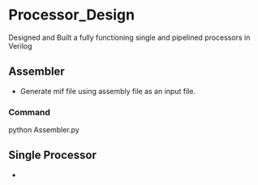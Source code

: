 # Processor_Design
Designed and Built a fully functioning single and pipelined processors in Verilog

## Assembler
- Generate mif file using assembly file as an input file.
### Command
python Assembler.py <input-Assembly-file> <Name-of-Ouput-File>

## Single Processor
- 




